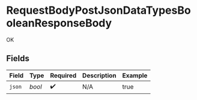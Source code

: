 # RequestBodyPostJsonDataTypesBooleanResponseBody

OK


## Fields

| Field              | Type               | Required           | Description        | Example            |
| ------------------ | ------------------ | ------------------ | ------------------ | ------------------ |
| `json`             | *bool*             | :heavy_check_mark: | N/A                | true               |
